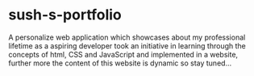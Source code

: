 # sush-s-portfolio
A personalize web application which showcases about my professional lifetime as a aspiring developer took an initiative in learning through the concepts of html, CSS and JavaScript and implemented in a website, further more the content of this website is dynamic so stay tuned...
